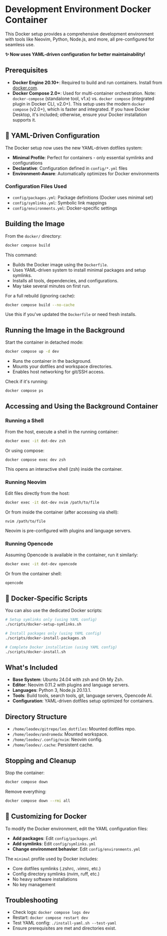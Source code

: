 # Development Environment Docker Container

This Docker setup provides a comprehensive development environment with tools like Neovim, Python, Node.js, and more, all pre-configured for seamless use.

**✨ Now uses YAML-driven configuration for better maintainability!**

## Prerequisites

- **Docker Engine 20.10+**: Required to build and run containers. Install from [docker.com](https://www.docker.com/).
- **Docker Compose 2.0+**: Used for multi-container orchestration. Note: `docker-compose` (standalone tool, v1.x) vs. `docker compose` (integrated plugin in Docker CLI, v2.0+). This setup uses the modern `docker compose` (v2.0+), which is faster and integrated. If you have Docker Desktop, it's included; otherwise, ensure your Docker installation supports it.

## 🚀 YAML-Driven Configuration

The Docker setup now uses the new YAML-driven dotfiles system:

- **Minimal Profile**: Perfect for containers - only essential symlinks and configurations
- **Declarative**: Configuration defined in `config/*.yml` files
- **Environment-Aware**: Automatically optimizes for Docker environments

### Configuration Files Used

- `config/packages.yml`: Package definitions (Docker uses minimal set)
- `config/symlinks.yml`: Symbolic link mappings 
- `config/environments.yml`: Docker-specific settings

## Building the Image

From the `docker/` directory:

```bash
docker compose build
```

This command:
- Builds the Docker image using the `Dockerfile`.
- Uses YAML-driven system to install minimal packages and setup symlinks.
- Installs all tools, dependencies, and configurations.
- May take several minutes on first run.

For a full rebuild (ignoring cache):

```bash
docker compose build --no-cache
```

Use this if you've updated the `Dockerfile` or need fresh installs.

## Running the Image in the Background

Start the container in detached mode:

```bash
docker compose up -d dev
```

- Runs the container in the background.
- Mounts your dotfiles and workspace directories.
- Enables host networking for git/SSH access.

Check if it's running:

```bash
docker compose ps
```

## Accessing and Using the Background Container

### Running a Shell

From the host, execute a shell in the running container:

```bash
docker exec -it dot-dev zsh
```

Or using compose:

```bash
docker compose exec dev zsh
```

This opens an interactive shell (zsh) inside the container.

### Running Neovim

Edit files directly from the host:

```bash
docker exec -it dot-dev nvim /path/to/file
```

Or from inside the container (after accessing via shell):

```bash
nvim /path/to/file
```

Neovim is pre-configured with plugins and language servers.

### Running Opencode

Assuming Opencode is available in the container, run it similarly:

```bash
docker exec -it dot-dev opencode
```

Or from the container shell:

```bash
opencode
```

## 🐳 Docker-Specific Scripts

You can also use the dedicated Docker scripts:

```bash
# Setup symlinks only (using YAML config)
./scripts/docker-setup-symlinks.sh

# Install packages only (using YAML config)
./scripts/docker-install-packages.sh

# Complete Docker installation (using YAML config)
./scripts/docker-install.sh
```

## What's Included

- **Base System**: Ubuntu 24.04 with zsh and Oh My Zsh.
- **Editor**: Neovim 0.11.2 with plugins and language servers.
- **Languages**: Python 3, Node.js 20.13.1.
- **Tools**: Build tools, search tools, git, language servers, Opencode AI.
- **Configuration**: YAML-driven dotfiles setup optimized for containers.

## Directory Structure

- `/home/leodev/gitrepo/leo_dotfiles`: Mounted dotfiles repo.
- `/home/leodev/andromeda`: Mounted workspace.
- `/home/leodev/.config/nvim`: Neovim config.
- `/home/leodev/.cache`: Persistent cache.

## Stopping and Cleanup

Stop the container:

```bash
docker compose down
```

Remove everything:

```bash
docker compose down --rmi all
```

## 🔧 Customizing for Docker

To modify the Docker environment, edit the YAML configuration files:

- **Add packages**: Edit `config/packages.yml`
- **Add symlinks**: Edit `config/symlinks.yml`  
- **Change environment behavior**: Edit `config/environments.yml`

The `minimal` profile used by Docker includes:
- Core dotfiles symlinks (.zshrc, .vimrc, etc.)
- Config directory symlinks (nvim, ruff, etc.)
- No heavy software installations
- No key management

## Troubleshooting

- Check logs: `docker compose logs dev`
- Restart: `docker compose restart dev`
- Test YAML config: `./install-yaml.sh --test-yaml`
- Ensure prerequisites are met and directories exist.